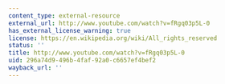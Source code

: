 ```yaml
---
content_type: external-resource
external_url: http://www.youtube.com/watch?v=fRgq03p5L-0
has_external_license_warning: true
license: https://en.wikipedia.org/wiki/All_rights_reserved
status: ''
title: http://www.youtube.com/watch?v=fRgq03p5L-0
uid: 296a74d9-496b-4faf-92a0-c6657ef4bef2
wayback_url: ''
---
```

